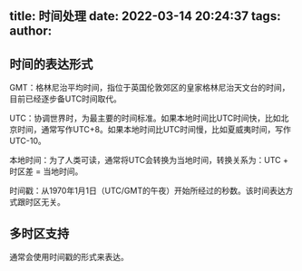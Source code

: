 title: 时间处理
date: 2022-03-14 20:24:37
tags:
author:
---
## 时间的表达形式

GMT：格林尼治平均时间，指位于英国伦敦郊区的皇家格林尼治天文台的时间，目前已经逐步备UTC时间取代。

UTC：协调世界时，为最主要的时间标准。如果本地时间比UTC时间快，比如北京时间，通常写作UTC+8。如果本地时间比UTC时间慢，比如夏威夷时间，写作UTC-10。

本地时间：为了人类可读，通常将UTC会转换为当地时间，转换关系为：UTC + 时区差 = 当地时间。

时间戳：从1970年1月1日（UTC/GMT的午夜）开始所经过的秒数。该时间表达方式跟时区无关。

## 多时区支持

通常会使用时间戳的形式来表达。